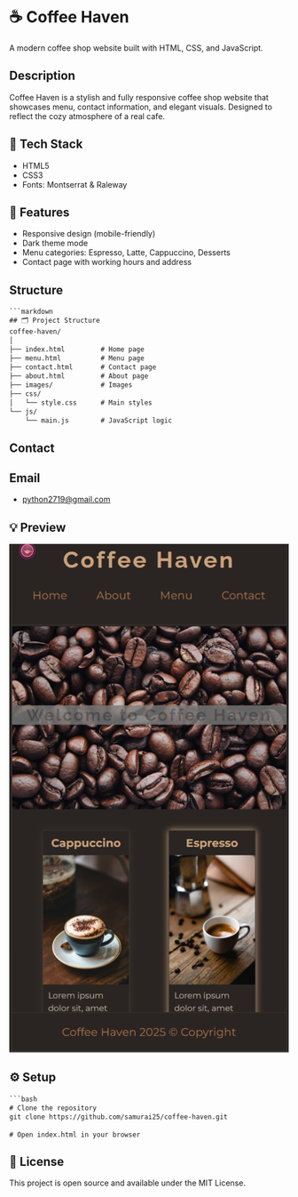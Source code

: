 # ☕ Coffee Haven

A modern coffee shop website built with HTML, CSS, and JavaScript.

## Description

Coffee Haven is a stylish and fully responsive coffee shop website that showcases menu, contact information, and elegant visuals. Designed to reflect the cozy atmosphere of a real cafe.


## 🎨 Tech Stack
- HTML5
- CSS3
- Fonts: Montserrat & Raleway


## 🚀 Features
- Responsive design (mobile-friendly)
- Dark theme mode
- Menu categories: Espresso, Latte, Cappuccino, Desserts
- Contact page with working hours and address


## Structure
    ```markdown
    ## 🗂️ Project Structure
    coffee-haven/
    │
    ├── index.html         # Home page
    ├── menu.html          # Menu page
    ├── contact.html       # Contact page
    ├── about.html         # About page
    ├── images/            # Images
    ├── css/
    │   └── style.css      # Main styles
    └── js/
        └── main.js        # JavaScript logic

## Contact
## Email
- python2719@gmail.com

## 💡 Preview
![Hero Section](images/hero-preview.png)


## ⚙️ Setup
    ```bash
    # Clone the repository
    git clone https://github.com/samurai25/coffee-haven.git

    # Open index.html in your browser

## 📜 License
This project is open source and available under the MIT License.
